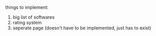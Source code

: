 things to implement:
1. big list of softwares
2. rating system
3. seperate page (doesn't have to be implemented, just has to exist) 
